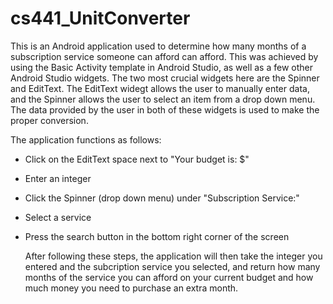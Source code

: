 # cs441_UnitConverter
   This is an Android application used to determine how many months of a subscription service someone can afford can afford. This was achieved by using the Basic Activity template in Android Studio, as well as a few other Android Studio widgets. The two most crucial widgets here are the Spinner and EditText. The EditText widegt allows the user to manually enter data, and the Spinner allows the user to select an item from a drop down menu. The data provided by the user in both of these widgets is used to make the proper conversion.

The application functions as follows:
- Click on the EditText space next to "Your budget is: $"
- Enter an integer
- Click the Spinner (drop down menu) under "Subscription Service:"
- Select a service
- Press the search button in the bottom right corner of the screen

   After following these steps, the application will then take the integer you entered and the subcription service you selected, and return how many months of the service you can afford on your current budget and how much money you need to purchase an extra month.
